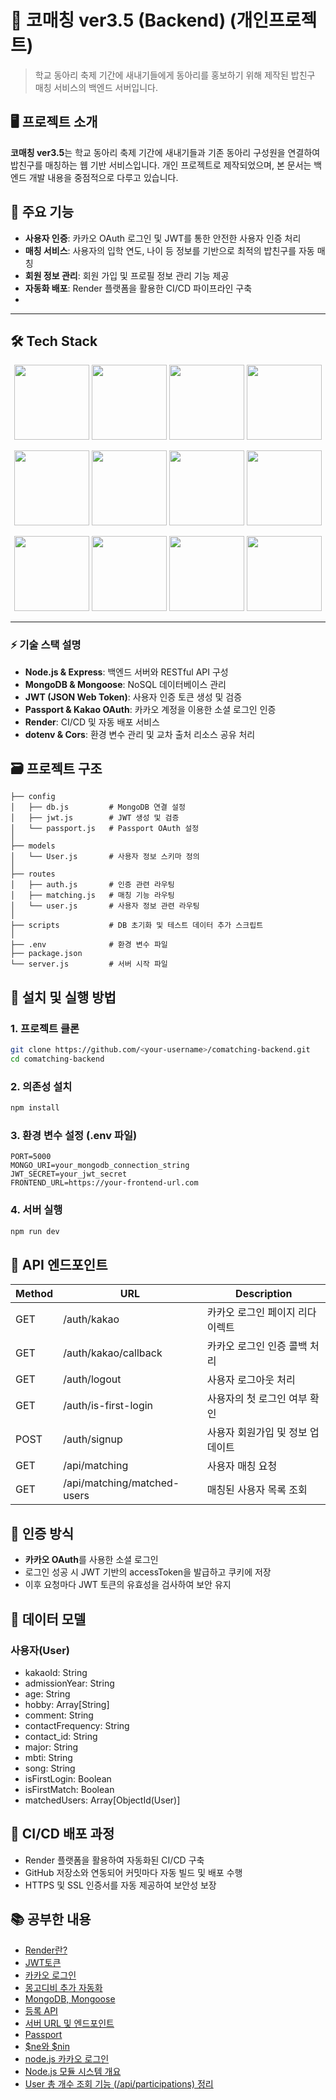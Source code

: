 # 🍚 코매칭 ver3.5 (Backend) (개인프로젝트)

> 학교 동아리 축제 기간에 새내기들에게 동아리를 홍보하기 위해 제작된 밥친구 매칭 서비스의 백엔드 서버입니다.

## 🖥 프로젝트 소개

**코매칭 ver3.5**는 학교 동아리 축제 기간에 새내기들과 기존 동아리 구성원을 연결하여 밥친구를 매칭하는 웹 기반 서비스입니다. 개인 프로젝트로 제작되었으며, 본 문서는 백엔드 개발 내용을 중점적으로 다루고 있습니다.

## 🚀 주요 기능

- **사용자 인증**: 카카오 OAuth 로그인 및 JWT를 통한 안전한 사용자 인증 처리
- **매칭 서비스**: 사용자의 입학 연도, 나이 등 정보를 기반으로 최적의 밥친구를 자동 매칭
- **회원 정보 관리**: 회원 가입 및 프로필 정보 관리 기능 제공
- **자동화 배포**: Render 플랫폼을 활용한 CI/CD 파이프라인 구축
- 
---

## 🛠️ Tech Stack

<p align="center">
  <!-- Node.js -->
  <img src="https://img.shields.io/badge/-Node.js-339933?style=flat-square&logo=Node.js&logoColor=white" width="120" />
  <!-- Express -->
  <img src="https://img.shields.io/badge/-Express-000000?style=flat-square&logo=Express&logoColor=white" width="120" />
  <!-- MongoDB -->
  <img src="https://img.shields.io/badge/-MongoDB-47A248?style=flat-square&logo=MongoDB&logoColor=white" width="120" />
  <!-- Mongoose -->
  <img src="https://img.shields.io/badge/-Mongoose-880000?style=flat-square&logo=Mongoose&logoColor=white" width="120" />
</p>

<p align="center">
  <!-- JavaScript -->
  <img src="https://img.shields.io/badge/-JavaScript-F7DF1E?style=flat-square&logo=JavaScript&logoColor=black" width="120" />
  <!-- JWT -->
  <img src="https://img.shields.io/badge/-JWT-000000?style=flat-square&logo=JSON%20web%20tokens&logoColor=white" width="120" />
  <!-- Passport -->
  <img src="https://img.shields.io/badge/-Passport-34E27A?style=flat-square&logo=Passport&logoColor=white" width="120" />
  <!-- Kakao -->
  <img src="https://img.shields.io/badge/-Kakao%20OAuth-FFCD00?style=flat-square&logo=Kakao&logoColor=3C1E1E" width="120" />
</p>

<p align="center">
  <!-- Render -->
  <img src="https://img.shields.io/badge/-Render-46E3B7?style=flat-square&logo=Render&logoColor=white" width="120" />
  <!-- GitHub -->
  <img src="https://img.shields.io/badge/-GitHub-181717?style=flat-square&logo=GitHub&logoColor=white" width="120" />
  <!-- dotenv -->
  <img src="https://img.shields.io/badge/-dotenv-ECD53F?style=flat-square&logo=dotenv&logoColor=black" width="120" />
  <!-- Cors -->
  <img src="https://img.shields.io/badge/-CORS-CC6699?style=flat-square&logoColor=white" width="120" />
</p>

---

### ⚡ 기술 스택 설명

- **Node.js & Express**: 백엔드 서버와 RESTful API 구성
- **MongoDB & Mongoose**: NoSQL 데이터베이스 관리
- **JWT (JSON Web Token)**: 사용자 인증 토큰 생성 및 검증
- **Passport & Kakao OAuth**: 카카오 계정을 이용한 소셜 로그인 인증
- **Render**: CI/CD 및 자동 배포 서비스
- **dotenv & Cors**: 환경 변수 관리 및 교차 출처 리소스 공유 처리


## 🗃 프로젝트 구조

```
├── config
│   ├── db.js         # MongoDB 연결 설정
│   ├── jwt.js        # JWT 생성 및 검증
│   └── passport.js   # Passport OAuth 설정
│
├── models
│   └── User.js       # 사용자 정보 스키마 정의
│
├── routes
│   ├── auth.js       # 인증 관련 라우팅
│   ├── matching.js   # 매칭 기능 라우팅
│   └── user.js       # 사용자 정보 관련 라우팅
│
├── scripts           # DB 초기화 및 테스트 데이터 추가 스크립트
│
├── .env              # 환경 변수 파일
├── package.json
└── server.js         # 서버 시작 파일
```

## 🚩 설치 및 실행 방법

### 1. 프로젝트 클론

```bash
git clone https://github.com/<your-username>/comatching-backend.git
cd comatching-backend
```

### 2. 의존성 설치

```bash
npm install
```

### 3. 환경 변수 설정 (.env 파일)

```env
PORT=5000
MONGO_URI=your_mongodb_connection_string
JWT_SECRET=your_jwt_secret
FRONTEND_URL=https://your-frontend-url.com
```

### 4. 서버 실행

```bash
npm run dev
```

## 📌 API 엔드포인트

| Method | URL                             | Description                      |
|--------|---------------------------------|----------------------------------|
| GET    | /auth/kakao                     | 카카오 로그인 페이지 리다이렉트        |
| GET    | /auth/kakao/callback            | 카카오 로그인 인증 콜백 처리           |
| GET    | /auth/logout                    | 사용자 로그아웃 처리                |
| GET    | /auth/is-first-login            | 사용자의 첫 로그인 여부 확인          |
| POST   | /auth/signup                    | 사용자 회원가입 및 정보 업데이트       |
| GET    | /api/matching                   | 사용자 매칭 요청                   |
| GET    | /api/matching/matched-users     | 매칭된 사용자 목록 조회              |

## 🔐 인증 방식

- **카카오 OAuth**를 사용한 소셜 로그인
- 로그인 성공 시 JWT 기반의 accessToken을 발급하고 쿠키에 저장
- 이후 요청마다 JWT 토큰의 유효성을 검사하여 보안 유지

## 🎯 데이터 모델

### 사용자(User)

- kakaoId: String
- admissionYear: String
- age: String
- hobby: Array[String]
- comment: String
- contactFrequency: String
- contact_id: String
- major: String
- mbti: String
- song: String
- isFirstLogin: Boolean
- isFirstMatch: Boolean
- matchedUsers: Array[ObjectId(User)]

## 🚧 CI/CD 배포 과정

- Render 플랫폼을 활용하여 자동화된 CI/CD 구축
- GitHub 저장소와 연동되어 커밋마다 자동 빌드 및 배포 수행
- HTTPS 및 SSL 인증서를 자동 제공하여 보안성 보장



## 📚 공부한 내용

- [Render란?](https://ojspp41.tistory.com/81)
- [JWT토큰](https://ojspp41.tistory.com/80)
- [카카오 로그인](https://ojspp41.tistory.com/79)
- [몽고디비 추가 자동화](https://ojspp41.tistory.com/78)
- [MongoDB, Mongoose](https://ojspp41.tistory.com/77)
- [등록 API](https://ojspp41.tistory.com/76)
- [서버 URL 및 엔드포인트](https://ojspp41.tistory.com/75)
- [Passport](https://ojspp41.tistory.com/74)
- [$ne와 $nin](https://ojspp41.tistory.com/73)
- [node.js 카카오 로그인](https://ojspp41.tistory.com/72)
- [Node.js 모듈 시스템 개요](https://ojspp41.tistory.com/71)
- [User 총 개수 조회 기능 (/api/participations) 정리](https://ojspp41.tistory.com/70)

